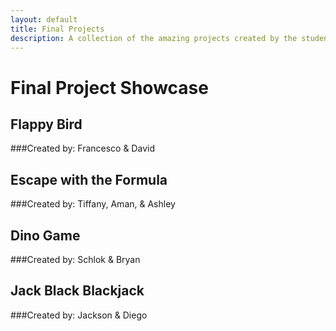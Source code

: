```yaml
---
layout: default
title: Final Projects
description: A collection of the amazing projects created by the students
---
```


# Final Project Showcase

## Flappy Bird
###Created by: Francesco & David

[](https://snap.berkeley.edu/embed?project=Flappy%20bird%20-%20Final%20project&user=francesco.boccuzzi&showTitle=true&pauseButton=true)

## Escape with the Formula
###Created by: Tiffany, Aman, & Ashley



## Dino Game
###Created by: Schlok & Bryan



## Jack Black Blackjack
###Created by: Jackson & Diego


